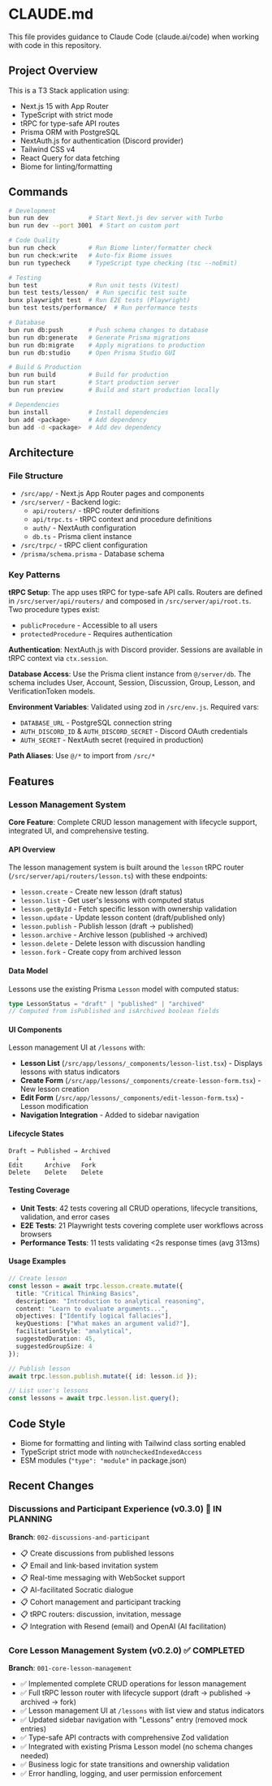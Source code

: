 # CLAUDE.md

This file provides guidance to Claude Code (claude.ai/code) when working with code in this repository.

## Project Overview

This is a T3 Stack application using:
- Next.js 15 with App Router
- TypeScript with strict mode
- tRPC for type-safe API routes
- Prisma ORM with PostgreSQL
- NextAuth.js for authentication (Discord provider)
- Tailwind CSS v4
- React Query for data fetching
- Biome for linting/formatting

## Commands

```bash
# Development
bun run dev           # Start Next.js dev server with Turbo
bun run dev --port 3001  # Start on custom port

# Code Quality
bun run check         # Run Biome linter/formatter check
bun run check:write   # Auto-fix Biome issues
bun run typecheck     # TypeScript type checking (tsc --noEmit)

# Testing
bun test              # Run unit tests (Vitest)
bun test tests/lesson/  # Run specific test suite
bunx playwright test  # Run E2E tests (Playwright)
bun test tests/performance/  # Run performance tests

# Database
bun run db:push       # Push schema changes to database
bun run db:generate   # Generate Prisma migrations
bun run db:migrate    # Apply migrations to production
bun run db:studio     # Open Prisma Studio GUI

# Build & Production
bun run build         # Build for production
bun run start         # Start production server
bun run preview       # Build and start production locally

# Dependencies
bun install           # Install dependencies
bun add <package>     # Add dependency
bun add -d <package>  # Add dev dependency
```

## Architecture

### File Structure
- `/src/app/` - Next.js App Router pages and components
- `/src/server/` - Backend logic:
  - `api/routers/` - tRPC router definitions
  - `api/trpc.ts` - tRPC context and procedure definitions
  - `auth/` - NextAuth configuration
  - `db.ts` - Prisma client instance
- `/src/trpc/` - tRPC client configuration
- `/prisma/schema.prisma` - Database schema

### Key Patterns

**tRPC Setup**: The app uses tRPC for type-safe API calls. Routers are defined in `/src/server/api/routers/` and composed in `/src/server/api/root.ts`. Two procedure types exist:
- `publicProcedure` - Accessible to all users
- `protectedProcedure` - Requires authentication

**Authentication**: NextAuth.js with Discord provider. Sessions are available in tRPC context via `ctx.session`.

**Database Access**: Use the Prisma client instance from `@/server/db`. The schema includes User, Account, Session, Discussion, Group, Lesson, and VerificationToken models.

**Environment Variables**: Validated using zod in `/src/env.js`. Required vars:
- `DATABASE_URL` - PostgreSQL connection string
- `AUTH_DISCORD_ID` & `AUTH_DISCORD_SECRET` - Discord OAuth credentials  
- `AUTH_SECRET` - NextAuth secret (required in production)

**Path Aliases**: Use `@/*` to import from `/src/*`

## Features

### Lesson Management System

**Core Feature**: Complete CRUD lesson management with lifecycle support, integrated UI, and comprehensive testing.

#### API Overview
The lesson management system is built around the `lesson` tRPC router (`/src/server/api/routers/lesson.ts`) with these endpoints:

- `lesson.create` - Create new lesson (draft status)
- `lesson.list` - Get user's lessons with computed status
- `lesson.getById` - Fetch specific lesson with ownership validation
- `lesson.update` - Update lesson content (draft/published only)
- `lesson.publish` - Publish lesson (draft → published)
- `lesson.archive` - Archive lesson (published → archived)
- `lesson.delete` - Delete lesson with discussion handling
- `lesson.fork` - Create copy from archived lesson

#### Data Model
Lessons use the existing Prisma `Lesson` model with computed status:
```typescript
type LessonStatus = "draft" | "published" | "archived"
// Computed from isPublished and isArchived boolean fields
```

#### UI Components
Lesson management UI at `/lessons` with:
- **Lesson List** (`/src/app/lessons/_components/lesson-list.tsx`) - Displays lessons with status indicators
- **Create Form** (`/src/app/lessons/_components/create-lesson-form.tsx`) - New lesson creation
- **Edit Form** (`/src/app/lessons/_components/edit-lesson-form.tsx`) - Lesson modification
- **Navigation Integration** - Added to sidebar navigation

#### Lifecycle States
```
Draft → Published → Archived
  ↓         ↓         ↓
Edit      Archive   Fork
Delete    Delete    Delete
```

#### Testing Coverage
- **Unit Tests**: 42 tests covering all CRUD operations, lifecycle transitions, validation, and error cases
- **E2E Tests**: 21 Playwright tests covering complete user workflows across browsers
- **Performance Tests**: 11 tests validating <2s response times (avg 313ms)

#### Usage Examples
```typescript
// Create lesson
const lesson = await trpc.lesson.create.mutate({
  title: "Critical Thinking Basics",
  description: "Introduction to analytical reasoning",
  content: "Learn to evaluate arguments...",
  objectives: ["Identify logical fallacies"],
  keyQuestions: ["What makes an argument valid?"],
  facilitationStyle: "analytical",
  suggestedDuration: 45,
  suggestedGroupSize: 4
});

// Publish lesson
await trpc.lesson.publish.mutate({ id: lesson.id });

// List user's lessons
const lessons = await trpc.lesson.list.query();
```

## Code Style

- Biome for formatting and linting with Tailwind class sorting enabled
- TypeScript strict mode with `noUncheckedIndexedAccess`
- ESM modules (`"type": "module"` in package.json)

## Recent Changes

### Discussions and Participant Experience (v0.3.0) 🚧 IN PLANNING
**Branch**: `002-discussions-and-participant`
- 📋 Create discussions from published lessons
- 📋 Email and link-based invitation system
- 📋 Real-time messaging with WebSocket support
- 📋 AI-facilitated Socratic dialogue
- 📋 Cohort management and participant tracking
- 📋 tRPC routers: discussion, invitation, message
- 📋 Integration with Resend (email) and OpenAI (AI facilitation)

### Core Lesson Management System (v0.2.0) ✅ COMPLETED
**Branch**: `001-core-lesson-management`
- ✅ Implemented complete CRUD operations for lesson management
- ✅ Full tRPC lesson router with lifecycle support (draft → published → archived → fork)
- ✅ Lesson management UI at `/lessons` with list view and status indicators
- ✅ Updated sidebar navigation with "Lessons" entry (removed mock entries)
- ✅ Type-safe API contracts with comprehensive Zod validation
- ✅ Integrated with existing Prisma Lesson model (no schema changes needed)
- ✅ Business logic for state transitions and ownership validation
- ✅ Error handling, logging, and user permission enforcement